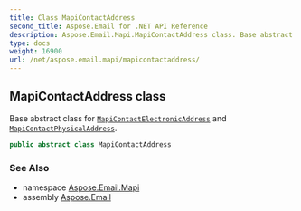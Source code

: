 ```yaml
---
title: Class MapiContactAddress
second_title: Aspose.Email for .NET API Reference
description: Aspose.Email.Mapi.MapiContactAddress class. Base abstract class for MapiContactElectronicAddress and MapiContactPhysicalAddress
type: docs
weight: 16900
url: /net/aspose.email.mapi/mapicontactaddress/
---
```

## MapiContactAddress class

Base abstract class for [`MapiContactElectronicAddress`](../mapicontactelectronicaddress/) and [`MapiContactPhysicalAddress`](../mapicontactphysicaladdress/).

```csharp
public abstract class MapiContactAddress
```

### See Also

* namespace [Aspose.Email.Mapi](../../aspose.email.mapi/)
* assembly [Aspose.Email](../../)


